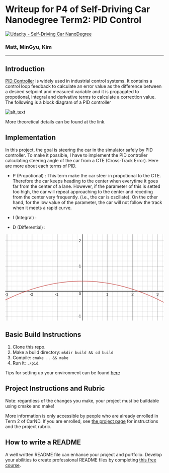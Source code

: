 # Writeup for P4 of Self-Driving Car Nanodegree Term2: PID Control
[![Udacity - Self-Driving Car NanoDegree](https://s3.amazonaws.com/udacity-sdc/github/shield-carnd.svg)](http://www.udacity.com/drive)

### Matt, MinGyu, Kim
---

[image1]: https://upload.wikimedia.org/wikipedia/commons/thumb/4/43/PID_en.svg/400px-PID_en.svg.png "PID"
[image2]: ./figures/graph_throttle.png "GRAPH_THROTTLE"

## Introduction

[PID Controller](https://en.wikipedia.org/wiki/PID_controller) is widely used in industrial control systems. It contains a control loop feedback to calculate an error value as the difference between a desired setpoint and measured variable and it is propagated to propotional, integral and derivative terms to calculate a correction value.
The following is a block diagram of a PID controller

![alt_text][image1]

More theoretical details can be found at the link.

## Implementation

In this project, the goal is steering the car in the simulator safely by PID controller. To make it possible, I have to implement the PID controller calculating steering angle of the car from a CTE (Cross-Track Error). Here are more about each terms of PID.

* P (Propotional) : This term make the car steer in propotional to the CTE. Therefore the car keeps heading to the center when everytime it goes far from the center of a lane. However, if the parameter of this is setted too high, the car will repeat approaching to the center and receding from the center very frequently. (i.e., the car is oscillate). On the other hand, for the low value of the parameter, the car will not follow the track when it meets a rapid curve.

* I (Integral) :

* D (Differential) :


![alt_text][image2]

## Basic Build Instructions

1. Clone this repo.
2. Make a build directory: `mkdir build && cd build`
3. Compile: `cmake .. && make`
4. Run it: `./pid`. 

Tips for setting up your environment can be found [here](https://classroom.udacity.com/nanodegrees/nd013/parts/40f38239-66b6-46ec-ae68-03afd8a601c8/modules/0949fca6-b379-42af-a919-ee50aa304e6a/lessons/f758c44c-5e40-4e01-93b5-1a82aa4e044f/concepts/23d376c7-0195-4276-bdf0-e02f1f3c665d)

## Project Instructions and Rubric

Note: regardless of the changes you make, your project must be buildable using
cmake and make!

More information is only accessible by people who are already enrolled in Term 2
of CarND. If you are enrolled, see [the project page](https://classroom.udacity.com/nanodegrees/nd013/parts/40f38239-66b6-46ec-ae68-03afd8a601c8/modules/f1820894-8322-4bb3-81aa-b26b3c6dcbaf/lessons/e8235395-22dd-4b87-88e0-d108c5e5bbf4/concepts/6a4d8d42-6a04-4aa6-b284-1697c0fd6562)
for instructions and the project rubric.



## How to write a README
A well written README file can enhance your project and portfolio.  Develop your abilities to create professional README files by completing [this free course](https://www.udacity.com/course/writing-readmes--ud777).

